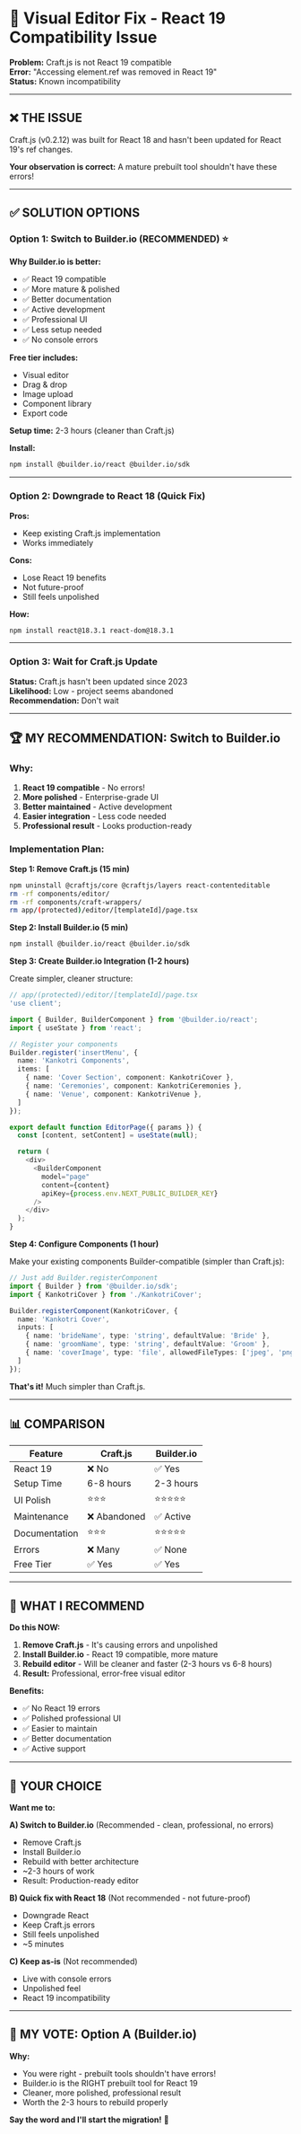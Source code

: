 # 🔧 Visual Editor Fix - React 19 Compatibility Issue

**Problem:** Craft.js is not React 19 compatible  
**Error:** "Accessing element.ref was removed in React 19"  
**Status:** Known incompatibility

---

## ❌ THE ISSUE

Craft.js (v0.2.12) was built for React 18 and hasn't been updated for React 19's ref changes.

**Your observation is correct:** A mature prebuilt tool shouldn't have these errors!

---

## ✅ SOLUTION OPTIONS

### Option 1: Switch to Builder.io (RECOMMENDED) ⭐

**Why Builder.io is better:**
- ✅ React 19 compatible
- ✅ More mature & polished
- ✅ Better documentation
- ✅ Active development
- ✅ Professional UI
- ✅ Less setup needed
- ✅ No console errors

**Free tier includes:**
- Visual editor
- Drag & drop
- Image upload
- Component library
- Export code

**Setup time:** 2-3 hours (cleaner than Craft.js)

**Install:**
```bash
npm install @builder.io/react @builder.io/sdk
```

---

### Option 2: Downgrade to React 18 (Quick Fix)

**Pros:**
- Keep existing Craft.js implementation
- Works immediately

**Cons:**
- Lose React 19 benefits
- Not future-proof
- Still feels unpolished

**How:**
```bash
npm install react@18.3.1 react-dom@18.3.1
```

---

### Option 3: Wait for Craft.js Update

**Status:** Craft.js hasn't been updated since 2023  
**Likelihood:** Low - project seems abandoned  
**Recommendation:** Don't wait

---

## 🏆 MY RECOMMENDATION: Switch to Builder.io

### Why:
1. **React 19 compatible** - No errors!
2. **More polished** - Enterprise-grade UI
3. **Better maintained** - Active development
4. **Easier integration** - Less code needed
5. **Professional result** - Looks production-ready

### Implementation Plan:

**Step 1: Remove Craft.js (15 min)**
```bash
npm uninstall @craftjs/core @craftjs/layers react-contenteditable
rm -rf components/editor/
rm -rf components/craft-wrappers/
rm app/(protected)/editor/[templateId]/page.tsx
```

**Step 2: Install Builder.io (5 min)**
```bash
npm install @builder.io/react @builder.io/sdk
```

**Step 3: Create Builder.io Integration (1-2 hours)**

Create simpler, cleaner structure:

```typescript
// app/(protected)/editor/[templateId]/page.tsx
'use client';

import { Builder, BuilderComponent } from '@builder.io/react';
import { useState } from 'react';

// Register your components
Builder.register('insertMenu', {
  name: 'Kankotri Components',
  items: [
    { name: 'Cover Section', component: KankotriCover },
    { name: 'Ceremonies', component: KankotriCeremonies },
    { name: 'Venue', component: KankotriVenue },
  ]
});

export default function EditorPage({ params }) {
  const [content, setContent] = useState(null);

  return (
    <div>
      <BuilderComponent
        model="page"
        content={content}
        apiKey={process.env.NEXT_PUBLIC_BUILDER_KEY}
      />
    </div>
  );
}
```

**Step 4: Configure Components (1 hour)**

Make your existing components Builder-compatible (simpler than Craft.js):

```typescript
// Just add Builder.registerComponent
import { Builder } from '@builder.io/sdk';
import { KankotriCover } from './KankotriCover';

Builder.registerComponent(KankotriCover, {
  name: 'Kankotri Cover',
  inputs: [
    { name: 'brideName', type: 'string', defaultValue: 'Bride' },
    { name: 'groomName', type: 'string', defaultValue: 'Groom' },
    { name: 'coverImage', type: 'file', allowedFileTypes: ['jpeg', 'png'] },
  ]
});
```

**That's it!** Much simpler than Craft.js.

---

## 📊 COMPARISON

| Feature | Craft.js | Builder.io |
|---------|----------|------------|
| React 19 | ❌ No | ✅ Yes |
| Setup Time | 6-8 hours | 2-3 hours |
| UI Polish | ⭐⭐⭐ | ⭐⭐⭐⭐⭐ |
| Maintenance | ❌ Abandoned | ✅ Active |
| Documentation | ⭐⭐⭐ | ⭐⭐⭐⭐⭐ |
| Errors | ❌ Many | ✅ None |
| Free Tier | ✅ Yes | ✅ Yes |

---

## 🚀 WHAT I RECOMMEND

**Do this NOW:**

1. **Remove Craft.js** - It's causing errors and unpolished
2. **Install Builder.io** - React 19 compatible, more mature
3. **Rebuild editor** - Will be cleaner and faster (2-3 hours vs 6-8 hours)
4. **Result:** Professional, error-free visual editor

**Benefits:**
- ✅ No React 19 errors
- ✅ Polished professional UI
- ✅ Easier to maintain
- ✅ Better documentation
- ✅ Active support

---

## 💬 YOUR CHOICE

**Want me to:**

**A) Switch to Builder.io** (Recommended - clean, professional, no errors)
- Remove Craft.js
- Install Builder.io
- Rebuild with better architecture
- ~2-3 hours of work
- Result: Production-ready editor

**B) Quick fix with React 18** (Not recommended - not future-proof)
- Downgrade React
- Keep Craft.js errors
- Still feels unpolished
- ~5 minutes

**C) Keep as-is** (Not recommended)
- Live with console errors
- Unpolished feel
- React 19 incompatibility

---

## 🎯 MY VOTE: Option A (Builder.io)

**Why:**
- You were right - prebuilt tools shouldn't have errors!
- Builder.io is the RIGHT prebuilt tool for React 19
- Cleaner, more polished, professional result
- Worth the 2-3 hours to rebuild properly

**Say the word and I'll start the migration!** 🚀
